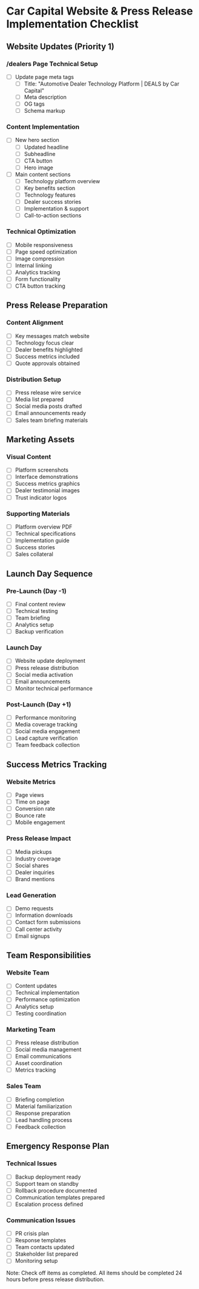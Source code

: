 # Car Capital Website & Press Release Implementation Checklist

## Website Updates (Priority 1)

### /dealers Page Technical Setup
- [ ] Update page meta tags
  - [ ] Title: "Automotive Dealer Technology Platform | DEALS by Car Capital"
  - [ ] Meta description
  - [ ] OG tags
  - [ ] Schema markup

### Content Implementation
- [ ] New hero section
  - [ ] Updated headline
  - [ ] Subheadline
  - [ ] CTA button
  - [ ] Hero image

- [ ] Main content sections
  - [ ] Technology platform overview
  - [ ] Key benefits section
  - [ ] Technology features
  - [ ] Dealer success stories
  - [ ] Implementation & support
  - [ ] Call-to-action sections

### Technical Optimization
- [ ] Mobile responsiveness
- [ ] Page speed optimization
- [ ] Image compression
- [ ] Internal linking
- [ ] Analytics tracking
- [ ] Form functionality
- [ ] CTA button tracking

## Press Release Preparation

### Content Alignment
- [ ] Key messages match website
- [ ] Technology focus clear
- [ ] Dealer benefits highlighted
- [ ] Success metrics included
- [ ] Quote approvals obtained

### Distribution Setup
- [ ] Press release wire service
- [ ] Media list prepared
- [ ] Social media posts drafted
- [ ] Email announcements ready
- [ ] Sales team briefing materials

## Marketing Assets

### Visual Content
- [ ] Platform screenshots
- [ ] Interface demonstrations
- [ ] Success metrics graphics
- [ ] Dealer testimonial images
- [ ] Trust indicator logos

### Supporting Materials
- [ ] Platform overview PDF
- [ ] Technical specifications
- [ ] Implementation guide
- [ ] Success stories
- [ ] Sales collateral

## Launch Day Sequence

### Pre-Launch (Day -1)
- [ ] Final content review
- [ ] Technical testing
- [ ] Team briefing
- [ ] Analytics setup
- [ ] Backup verification

### Launch Day
- [ ] Website update deployment
- [ ] Press release distribution
- [ ] Social media activation
- [ ] Email announcements
- [ ] Monitor technical performance

### Post-Launch (Day +1)
- [ ] Performance monitoring
- [ ] Media coverage tracking
- [ ] Social media engagement
- [ ] Lead capture verification
- [ ] Team feedback collection

## Success Metrics Tracking

### Website Metrics
- [ ] Page views
- [ ] Time on page
- [ ] Conversion rate
- [ ] Bounce rate
- [ ] Mobile engagement

### Press Release Impact
- [ ] Media pickups
- [ ] Industry coverage
- [ ] Social shares
- [ ] Dealer inquiries
- [ ] Brand mentions

### Lead Generation
- [ ] Demo requests
- [ ] Information downloads
- [ ] Contact form submissions
- [ ] Call center activity
- [ ] Email signups

## Team Responsibilities

### Website Team
- [ ] Content updates
- [ ] Technical implementation
- [ ] Performance optimization
- [ ] Analytics setup
- [ ] Testing coordination

### Marketing Team
- [ ] Press release distribution
- [ ] Social media management
- [ ] Email communications
- [ ] Asset coordination
- [ ] Metrics tracking

### Sales Team
- [ ] Briefing completion
- [ ] Material familiarization
- [ ] Response preparation
- [ ] Lead handling process
- [ ] Feedback collection

## Emergency Response Plan

### Technical Issues
- [ ] Backup deployment ready
- [ ] Support team on standby
- [ ] Rollback procedure documented
- [ ] Communication templates prepared
- [ ] Escalation process defined

### Communication Issues
- [ ] PR crisis plan
- [ ] Response templates
- [ ] Team contacts updated
- [ ] Stakeholder list prepared
- [ ] Monitoring setup

Note: Check off items as completed. All items should be completed 24 hours before press release distribution.

